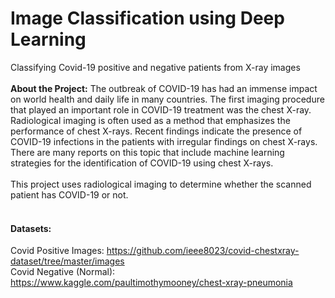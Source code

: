 # Image Classification using Deep Learning
Classifying Covid-19 positive and negative patients from X-ray images<br><br>
<b>About the Project:</b> The outbreak of COVID-19 has had an immense impact on world health and daily life in many countries. The first imaging procedure that played an important role in COVID-19 treatment was the chest X-ray. Radiological imaging is often used as a method that emphasizes the performance of chest X-rays. Recent findings indicate the presence of COVID-19 infections in the patients with irregular findings on chest X-rays. There are many reports on this topic that include machine learning strategies for the identification of COVID-19 using chest X-rays.<br><br>
This project uses radiological imaging to determine whether the scanned patient has COVID-19 or not.<br><br>
#### Datasets:
Covid Positive Images:  https://github.com/ieee8023/covid-chestxray-dataset/tree/master/images<br>
Covid Negative (Normal): https://www.kaggle.com/paultimothymooney/chest-xray-pneumonia


